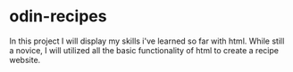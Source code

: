 # odin-recipes
In this project I will display my skills i've learned so far with html. While still a novice, I will utilized all the basic functionality of html to create a recipe website.